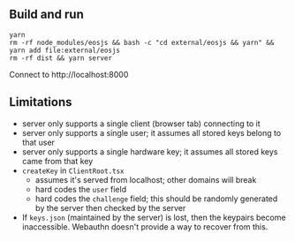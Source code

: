## Build and run

```
yarn
rm -rf node_modules/eosjs && bash -c "cd external/eosjs && yarn" && yarn add file:external/eosjs
rm -rf dist && yarn server
```

Connect to http://localhost:8000

## Limitations

* server only supports a single client (browser tab) connecting to it
* server only supports a single user; it assumes all stored keys belong to that user
* server only supports a single hardware key; it assumes all stored keys came from that key
* `createKey` in `ClientRoot.tsx`
    * assumes it's served from localhost; other domains will break
    * hard codes the `user` field
    * hard codes the `challenge` field; this should be randomly generated by the server then checked by the server
* If `keys.json` (maintained by the server) is lost, then the keypairs become inaccessible. Webauthn doesn't provide a way to recover from this.
